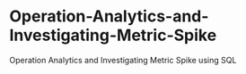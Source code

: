 # Operation-Analytics-and-Investigating-Metric-Spike
Operation Analytics and Investigating Metric Spike using SQL
